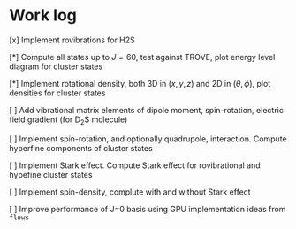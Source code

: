 # Work log

[x] Implement rovibrations for H2S

[*] Compute all states up to $J=60$, test against TROVE, plot energy level diagram for cluster states

[*] Implement rotational density, both 3D in ($x,y,z$) and 2D in $(\theta,\phi)$, plot densities for cluster states

[ ] Add vibrational matrix elements of dipole moment, spin-rotation, electric field gradient (for $\text{D}_2\text{S}$ molecule)

[ ] Implement spin-rotation, and optionally quadrupole, interaction. Compute hyperfine components of cluster states

[ ] Implement Stark effect. Compute Stark effect for rovibrational and hypefine cluster states

[ ] Implement spin-density, complute with and without Stark effect


[ ] Improve performance of J=0 basis using GPU implementation ideas from `flows`

